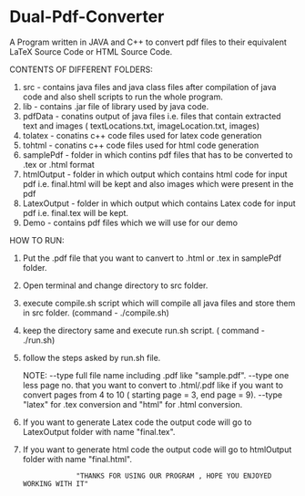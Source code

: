 Dual-Pdf-Converter
==================

A Program written in JAVA and C++ to convert pdf files to their equivalent LaTeX Source Code or HTML Source Code.


CONTENTS OF DIFFERENT FOLDERS:
  1. src - contains java files and java class files after compilation of java code and also shell scripts to run the whole program.
  2. lib - contains .jar file of library used by java code.
  3. pdfData - conatins output of java files i.e. files that contain extracted text and images ( textLocations.txt, imageLocation.txt, images)
  4. tolatex - conatins c++ code files used for latex code generation
  5. tohtml - conatins c++ code files used for html code generation
  6. samplePdf - folder in which contins pdf files that has to be converted to .tex or .html format
  7. htmlOutput -  folder in which output which contains html code for input pdf i.e. final.html will be kept and also images which were present in the pdf
  8. LatexOutput -  folder in which output which contains Latex code for input pdf i.e. final.tex will be kept.
  9. Demo - contains pdf files which we will use for our demo
  
HOW TO RUN:
  1. Put the .pdf file that you want to canvert to .html or .tex in samplePdf folder.
  2. Open terminal and change directory to src folder.
  3. execute compile.sh script which will compile all java files and store them in src folder. (command - ./compile.sh)
  4. keep the directory same and execute run.sh script. ( command - ./run.sh)
  5. follow the steps asked by run.sh file. 
     
      NOTE: --type full file name including .pdf like "sample.pdf".
            --type one less page no. that you want to convert to .html/.pdf like
              if you want to convert pages from 4 to 10 ( starting page = 3, end page = 9).
            --type "latex" for .tex conversion and "html" for .html conversion.
  6. If you want to generate Latex code the output code will go to LatexOutput folder with name "final.tex".
  7. If you want to generate html code the output code will go to htmlOutput folder with name "final.html".
  
                      "THANKS FOR USING OUR PROGRAM , HOPE YOU ENJOYED WORKING WITH IT"               
